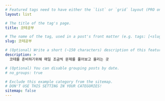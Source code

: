```yaml
---
# Featured tags need to have either the `list` or `grid` layout (PRO only).
layout: list

# The title of the tag's page.
title: 코테공부

# The name of the tag, used in a post's front matter (e.g. tags: [<slug>]).
slug: 코테공부

# (Optional) Write a short (~150 characters) description of this featured tag.
description: >
  코테를 준비하기위해 매일 조금씩 문제를 풀어보고 올리는 곳

# (Optional) You can disable grouping posts by date.
# no_groups: true

# Exclude this example category from the sitemap.
# DON'T USE THIS SETTING IN YOUR CATEGORIES!
sitemap: false
---
```

